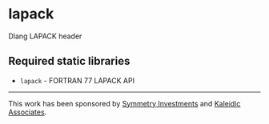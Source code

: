 # lapack
Dlang LAPACK header

## Required static libraries
 - `lapack` - FORTRAN 77 LAPACK API

---------------

This work has been sponsored by [Symmetry Investments](http://symmetryinvestments.com) and [Kaleidic Associates](https://github.com/kaleidicassociates).
